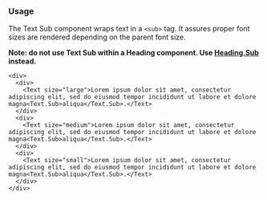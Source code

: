### Usage

The Text Sub component wraps text in a `<sub>` tag. It assures proper font sizes are rendered depending on the parent font size.

**Note: do not use Text Sub within a Heading component. Use [Heading.Sub](#headingsub) instead.**

```
<div>
  <div>
    <Text size="large">Lorem ipsum dolor sit amet, consectetur adipiscing elit, sed do eiusmod tempor incididunt ut labore et dolore magna<Text.Sub>aliqua</Text.Sub>.</Text>
  </div>
  <div>
    <Text size="medium">Lorem ipsum dolor sit amet, consectetur adipiscing elit, sed do eiusmod tempor incididunt ut labore et dolore magna<Text.Sub>aliqua</Text.Sub>.</Text>
  </div>
  <div>
    <Text size="small">Lorem ipsum dolor sit amet, consectetur adipiscing elit, sed do eiusmod tempor incididunt ut labore et dolore magna<Text.Sub>aliqua</Text.Sub>.</Text>
  </div>
</div>
```
